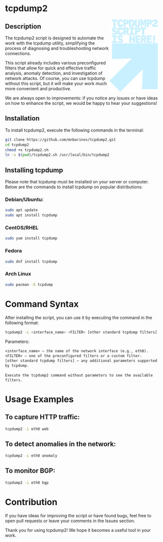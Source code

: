 # tcpdump2
<img src="tcpdump12.svg" alt="Tcpdump2 Script is Here" width=160 align=right >

## Description

The tcpdump2 script is designed to automate the work with the tcpdump utility, simplifying the process of diagnosing and troubleshooting network connections.

This script already includes various preconfigured filters that allow for quick and effective traffic analysis, anomaly detection, and investigation of network attacks. Of course, you can use tcpdump without this script, but it will make your work much more convenient and productive.

We are always open to improvements: if you notice any issues or have ideas on how to enhance the script, we would be happy to hear your suggestions!

## Installation

To install tcpdump2, execute the following commands in the terminal:

```bash
git clone https://github.com/mnbarinov/tcpdump2.git
cd tcpdump2
chmod +x tcpdump2.sh
ln -s $(pwd)/tcpdump2.sh /usr/local/bin/tcpdump2
```

## Installing tcpdump

Please note that tcpdump must be installed on your server or computer. Below are the commands to install tcpdump on popular distributions:

### Debian/Ubuntu:
```bash
sudo apt update
sudo apt install tcpdump
```
### CentOS/RHEL
```bash
sudo yum install tcpdump
```
### Fedora
```bash
sudo dnf install tcpdump
```
### Arch Linux
```bash
sudo pacman -S tcpdump
```
# Command Syntax

After installing the script, you can use it by executing the command in the following format:
```bash
tcpdump2 -i <interface_name> <FILTER> [other standard tcpdump filters]
```
Parameters:

    <interface_name> — the name of the network interface (e.g., eth0).
    <FILTER> — one of the preconfigured filters or a custom filter.
    [other standard tcpdump filters] — any additional parameters supported by tcpdump.

    Execute the tcpdump2 command without parameters to see the available filters.

# Usage Examples

## To capture HTTP traffic:

```bash
tcpdump2 -i eth0 web
```

## To detect anomalies in the network:

```bash
tcpdump2 -i eth0 anomaly
```

## To monitor BGP:

```bash
tcpdump2 -i eth0 bgp
```


# Contribution

If you have ideas for improving the script or have found bugs, feel free to open pull requests or leave your comments in the Issues section.

Thank you for using tcpdump2! We hope it becomes a useful tool in your work.

